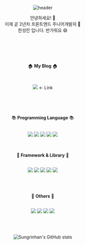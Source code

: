 <div align="center">
  
![header](https://capsule-render.vercel.app/api?type=waving&color=auto&height=300&section=header&text=SungrinHan's%20Github&desc=I%20am%20Frontend-Developer%20Junior&fontSize=50&descAlign=61)

  
안녕하세요! :wave: <br/>
이제 곧 2년차 프론트엔드 주니어개발자 :seedling: <br/>
한성린 입니다. 반가워요 :smile: <br/>
  
  <br/>
  <br/>
  <br/>
  <br/>
  
   
 :house: **My Blog** :house:
  
  <br/>  
  
   <a href="https://sungrinhan.github.io/" target="_blank"><img src="https://img.shields.io/badge/DevBlog-FF5722?style=flat-square&logo=Blogger&logoColor=white"/></a> <- Link
   
  <br/>
  <br/>
  <br/>

  :books: **Programming Language** :books:
  
  <br/>  
  <img src="https://img.shields.io/badge/JAVASCRIPT-F7DF1E?style=for-the-badge&logo=JavaScript&logoColor=black">
  <img src="https://img.shields.io/badge/HTML-E34F26?style=for-the-badge&logo=HTML5&logoColor=black">
  <img src="https://img.shields.io/badge/CSS-1572B6?style=for-the-badge&logo=CSS3&logoColor=black">
  <img src="https://img.shields.io/badge/PYTHON-3776AB?style=for-the-badge&logo=Python&logoColor=black">
  <img src="https://img.shields.io/badge/TYPESCRIPT-3178C6?style=for-the-badge&logo=TypeScript&logoColor=black">
  
  <br/>
  <br/>
  <br/>

  
  📌 **Framework & Library** 📌
  
  <br/>
  <img src="https://img.shields.io/badge/NEXT.JS-000000?style=for-the-badge&logo=Next.js&logoColor=white">
  <img src="https://img.shields.io/badge/REACT-61DAFB?style=for-the-badge&logo=React&logoColor=black">
  <img src="https://img.shields.io/badge/REDUX-764ABC?style=for-the-badge&logo=Redux&logoColor=black">
  <img src="https://img.shields.io/badge/SCSS-CC6699?style=for-the-badge&logo=Sass&logoColor=black">
  <img src="https://img.shields.io/badge/StyledComponents-DB7093?style=for-the-badge&logo=styled-components&logoColor=black">
  
  <br/>
  <br/>
  <br/>
  <br/>  
  
  
  :speech_balloon: **Others** :speech_balloon:
  
  <br/>
  <img src="https://img.shields.io/badge/Notion-000000?style=for-the-badge&logo=Notion&logoColor=white">
  <img src="https://img.shields.io/badge/Git-F05032?style=for-the-badge&logo=Git&logoColor=black">
  <img src="https://img.shields.io/badge/GitHub-181717?style=for-the-badge&logo=GitHub&logoColor=white">
  <img src="https://img.shields.io/badge/Slack-4A154B?style=for-the-badge&logo=Slack&logoColor=black">
  

  <br/>
  <br/>
  <br/>
  <br/>
  
![Sungrinhan's GitHub stats](https://github-readme-stats.vercel.app/api?username=Sungrinhan&count_private=true&show_icons=true&theme=merko)
  
  

</div>
